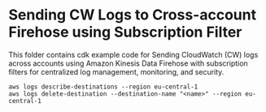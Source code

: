 # Sending CW Logs to Cross-account Firehose using Subscription Filter

This folder contains cdk example code for Sending CloudWatch (CW) logs across accounts using Amazon Kinesis Data Firehose with subscription filters for centralized log management, monitoring, and security. 

```
aws logs describe-destinations --region eu-central-1
aws logs delete-destination --destination-name "<name>" --region eu-central-1

```

